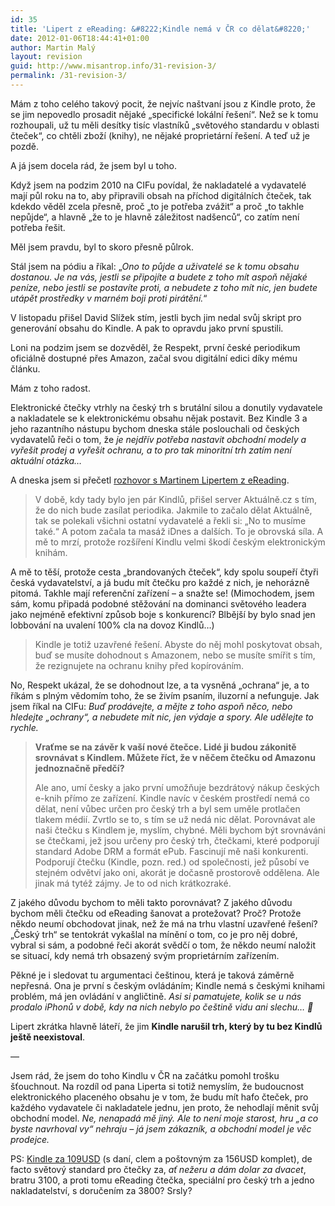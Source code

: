 ```yaml
---
id: 35
title: 'Lipert z eReading: &#8222;Kindle nemá v ČR co dělat&#8220;'
date: 2012-01-06T18:44:41+01:00
author: Martin Malý
layout: revision
guid: http://www.misantrop.info/31-revision-3/
permalink: /31-revision-3/
---
```

Mám z toho celého takový pocit, že nejvíc naštvaní jsou z Kindle proto, že se jim nepovedlo prosadit nějaké &#8222;specifické lokální řešení&#8220;. Než se k tomu rozhoupali, už tu měli desítky tisíc vlastníků &#8222;světového standardu v oblasti čteček&#8220;, co chtěli zboží (knihy), ne nějaké proprietární řešení. A teď už je pozdě.  
<!--more-->

A já jsem docela rád, že jsem byl u toho.

Když jsem na podzim 2010 na CIFu povídal, že nakladatelé a vydavatelé mají půl roku na to, aby připravili obsah na příchod digitálních čteček, tak kdekdo věděl zcela přesně, proč &#8222;to je potřeba zvážit&#8220; a proč &#8222;to takhle nepůjde&#8220;, a hlavně &#8222;že to je hlavně záležitost nadšenců&#8220;, co zatím není potřeba řešit.

Měl jsem pravdu, byl to skoro přesně půlrok.

Stál jsem na pódiu a říkal: &#8222;_Ono to půjde a uživatelé se k tomu obsahu dostanou. Je na vás, jestli se připojíte a budete z toho mít aspoň nějaké peníze, nebo jestli se postavíte proti, a nebudete z toho mít nic, jen budete utápět prostředky v marném boji proti pirátění._&#8220;

V listopadu přišel David Slížek stím, jestli bych jim nedal svůj skript pro generování obsahu do Kindle. A pak to opravdu jako první spustili.

Loni na podzim jsem se dozvěděl, že Respekt, první české periodikum oficiálně dostupné přes Amazon, začal svou digitální edici díky mému článku.

Mám z toho radost.

Elektronické čtečky vtrhly na český trh s brutální silou a donutily vydavatele a nakladatele se k elektronickému obsahu nějak postavit. Bez Kindle 3 a jeho razantního nástupu bychom dneska stále poslouchali od českých vydavatelů řeči o tom, že _je nejdřív potřeba nastavit obchodní modely a vyřešit prodej a vyřešit ochranu, a to pro tak minoritní trh zatím není aktuální otázka&#8230;_

A dneska jsem si přečetl [rozhovor s Martinem Lipertem z eReading](http://www.reflex.cz/clanek/zpravy/44679/ctecka-kindle-nema-v-ceskem-prostredi-co-delat-rika-spoluzakladatel-obchodu-s-elektronickymi-knihami-ereading-cz.html).

> V době, kdy tady bylo jen pár Kindlů, přišel server Aktuálně.cz s tím, že do nich bude zasílat periodika. Jakmile to začalo dělat Aktuálně, tak se polekali všichni ostatní vydavatelé a řekli si: „No to musíme také.“ A potom začala ta masáž iDnes a dalších. To je obrovská síla. A mě to mrzí, protože rozšíření Kindlu velmi škodí českým elektronickým knihám.

A mě to těší, protože cesta &#8222;brandovaných čteček&#8220;, kdy spolu soupeří čtyři česká vydavatelství, a já budu mít čtečku pro každé z nich, je nehorázně pitomá. Takhle mají referenční zařízení &#8211; a snažte se! (Mimochodem, jsem sám, komu připadá podobné stěžování na dominanci světového leadera jako nejméně efektivní způsob boje s konkurencí? Blbější by bylo snad jen lobbování na uvalení 100% cla na dovoz Kindlů&#8230;)

> Kindle je totiž uzavřené řešení. Abyste do něj mohl poskytovat obsah, buď se musíte dohodnout s Amazonem, nebo se musíte smířit s tím, že rezignujete na ochranu knihy před kopírováním.

No, Respekt ukázal, že se dohodnout lze, a ta vysněná &#8222;ochrana&#8220; je, a to říkám s plným vědomím toho, že se živím psaním, iluzorní a nefunguje. Jak jsem říkal na CIFu: _Buď prodávejte, a mějte z toho aspoň něco, nebo hledejte &#8222;ochrany&#8220;, a nebudete mít nic, jen výdaje a spory. Ale udělejte to rychle._

> **Vraťme se na závěr k vaší nové čtečce. Lidé ji budou zákonitě srovnávat s Kindlem. Můžete říct, že v něčem čtečku od Amazonu jednoznačně předčí?**
> 
> Ale ano, umí česky a jako první umožňuje bezdrátový nákup českých e-knih přímo ze zařízení. Kindle navíc v českém prostředí nemá co dělat, není vůbec určen pro český trh a byl sem uměle protlačen tlakem médií. Zvrtlo se to, s tím se už nedá nic dělat. Porovnávat ale naši čtečku s Kindlem je, myslím, chybné. Měli bychom být srovnáváni se čtečkami, jež jsou určeny pro český trh, čtečkami, které podporují standard Adobe DRM a formát ePub. Fascinují mě naši konkurenti. Podporují čtečku (Kindle, pozn. red.) od společnosti, jež působí ve stejném odvětví jako oni, akorát je dočasně prostorově oddělena. Ale jinak má tytéž zájmy. Je to od nich krátkozraké.

Z jakého důvodu bychom to měli takto porovnávat? Z jakého důvodu bychom měli čtečku od eReading šanovat a protežovat? Proč? Protože někdo neumí obchodovat jinak, než že má na trhu vlastní uzavřené řešení? &#8222;Český trh&#8220; se tentokrát vykašlal na mínění o tom, co je pro něj dobré, vybral si sám, a podobné řeči akorát svědčí o tom, že někdo neumí naložit se situací, kdy nemá trh obsazený svým proprietárním zařízením.

Pěkné je i sledovat tu argumentaci češtinou, která je taková záměrně nepřesná. Ona je první s českým ovládáním; Kindle nemá s českými knihami problém, má jen ovládání v angličtině. _Asi si pamatujete, kolik se u nás prodalo iPhonů v době, kdy na nich nebylo po češtině vidu ani slechu&#8230; 🙂_

Lipert zkrátka hlavně láteří, že jim **Kindle narušil trh, který by tu bez Kindlů ještě neexistoval**.

&#8212;

Jsem rád, že jsem do toho Kindlu v ČR na začátku pomohl trošku šťouchnout. Na rozdíl od pana Liperta si totiž nemyslím, že budoucnost elektronického placeného obsahu je v tom, že budu mít hafo čteček, pro každého vydavatele či nakladatele jednu, jen proto, že nehodlají měnit svůj obchodní model. _Ne, nenapadá mě jiný. Ale to není moje starost, hru &#8222;a co byste navrhoval vy&#8220; nehraju &#8211; já jsem zákazník, a obchodní model je věc prodejce._ 

PS: [Kindle za 109USD](http://www.amazon.com/gp/product/B0051QVF7A/ref=as_li_ss_tl?ie=UTF8&tag=dein-20&linkCode=as2&camp=1789&creative=390957&creativeASIN=B0051QVF7A) (s daní, clem a poštovným za 156USD komplet), de facto světový standard pro čtečky za, _ať nežeru a dám dolar za dvacet_, bratru 3100, a proti tomu eReading čtečka, speciální pro český trh a jedno nakladatelství, s doručením za 3800? Srsly?